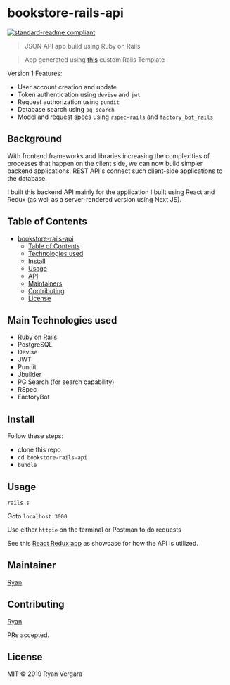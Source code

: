 # bookstore-rails-api

[![standard-readme compliant](https://img.shields.io/badge/standard--readme-OK-green.svg?style=flat-square)](https://github.com/RichardLitt/standard-readme)

> JSON API app build using Ruby on Rails

> App generated using [this](https://github.com/rvvergara/rails-templates/tree/master/api_template) custom Rails Template

Version 1 Features:

- User account creation and update
- Token authentication using `devise` and `jwt`
- Request authorization using `pundit`
- Database search using `pg_search`
- Model and request specs using `rspec-rails` and `factory_bot_rails`

## Background

With frontend frameworks and libraries increasing the complexities of processes that happen on the client side, we can now build simpler backend applications. REST API's connect such client-side applications to the database.

I built this backend API mainly for the application I built using React and Redux (as well as a server-rendered version using Next JS).

## Table of Contents

- [bookstore-rails-api](#bookstore-rails-api)
  - [Table of Contents](#table-of-contents)
  - [Technologies used](#main-technologies-used)
  - [Install](#install)
  - [Usage](#usage)
  - [API](#api)
  - [Maintainers](#maintainers)
  - [Contributing](#contributing)
  - [License](#license)

## Main Technologies used

- Ruby on Rails
- PostgreSQL
- Devise
- JWT
- Pundit
- Jbuilder
- PG Search (for search capability)
- RSpec
- FactoryBot

## Install

Follow these steps:

- clone this repo
- `cd bookstore-rails-api`
- `bundle`

## Usage

```
rails s
```

Goto `localhost:3000`

Use either `httpie` on the terminal or Postman to do requests

See this [React Redux app](https://bookstore-cms-react-redux-app.herokuapp.com) as showcase for how the API is utilized.

## Maintainer

[Ryan](https://github.com/rvvergara)

## Contributing

[Ryan](https://github.com/rvvergara)

PRs accepted.

## License

MIT © 2019 Ryan Vergara
